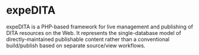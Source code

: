 # expeDITA
expeDITA is a PHP-based framework for live management and publishing of DITA resources on the Web. It represents the single-database model of directly-maintained publishable content rather than a conventional build/publish based on separate source/view workflows.

